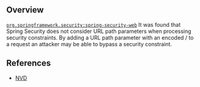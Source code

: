 ## Overview
[`org.springframework.security:spring-security-web`](http://search.maven.org/#search%7Cga%7C1%7Ca%3A%22spring-security-web%22)
It was found that Spring Security does not consider URL path parameters when processing security constraints. By adding a URL path parameter with an encoded / to a request an attacker may be able to bypass a security constraint.

## References
- [NVD](https://web.nvd.nist.gov/view/vuln/detail?vulnId=CVE-2016-9879)
